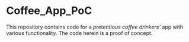 # Coffee_App_PoC
This repository contains code for a *pretentious coffee drinkers'* app with various functionality. The code herein is a proof of concept. 
